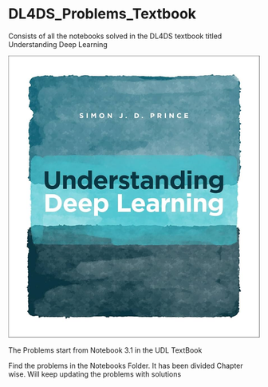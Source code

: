 # DL4DS_Problems_Textbook
Consists of all the notebooks solved in the DL4DS textbook titled Understanding Deep Learning

<img src="UDL.jpg" alt="Understanding Deep Learning">

The Problems start from Notebook 3.1 in the UDL TextBook

Find the problems in the Notebooks Folder. It has been divided Chapter wise. Will keep updating the problems with solutions
